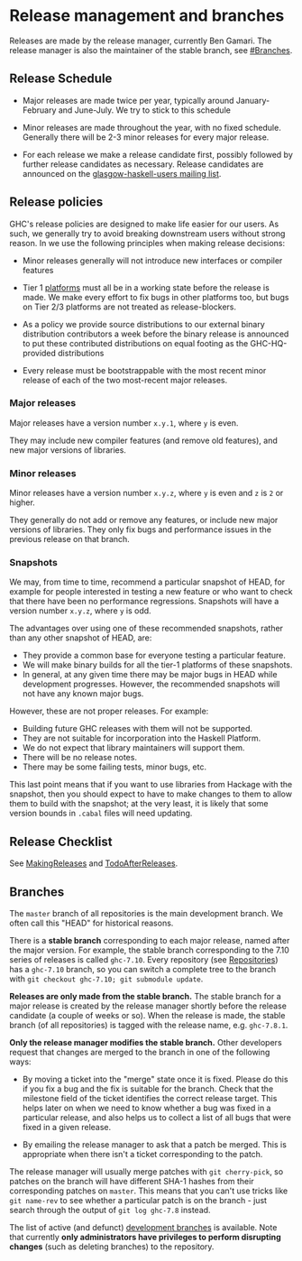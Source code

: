 # Release management and branches


Releases are made by the release manager, currently Ben Gamari. The release manager is also the maintainer of the stable branch, see [\#Branches](working-conventions/releases#branches).

## Release Schedule

- Major releases are made twice per year, typically around January-February and June-July. We try to stick to this schedule

- Minor releases are made throughout the year, with no fixed schedule.  Generally there will be 2-3 minor releases for every major release.

- For each release we make a release candidate first, possibly followed by further release candidates as necessary.  Release candidates are announced on the [ glasgow-haskell-users mailing list](http://www.haskell.org/mailman/listinfo/glasgow-haskell-users).

## Release policies


GHC's release policies are designed to make life easier for our users. As such, we generally try to avoid breaking downstream users without strong reason. In we use the following principles when making release decisions:

- Minor releases generally will not introduce new interfaces or compiler features

- Tier 1 [platforms](platforms) must all be in a working state before the release is made.  We make every effort to fix bugs in other platforms too, but bugs on Tier 2/3 platforms are not treated as release-blockers.

- As a policy we provide source distributions to our external binary distribution contributors a week before the binary release is announced to put these contributed distributions on equal footing as the GHC-HQ-provided distributions

- Every release must be bootstrappable with the most recent minor release of each of the two most-recent major releases.

### Major releases


Major releases have a version number `x.y.1`, where `y` is even.


They may include new compiler features (and remove old features), and new major versions of libraries.

### Minor releases


Minor releases have a version number `x.y.z`, where `y` is even and `z` is `2` or higher.


They generally do not add or remove any features, or include new major versions of libraries. They only fix bugs and performance issues in the previous release on that branch.

### Snapshots


We may, from time to time, recommend a particular snapshot of HEAD, for example for people interested in testing a new feature or who want to check that there have been no performance regressions. Snapshots will have a version number `x.y.z`, where `y` is odd.


The advantages over using one of these recommended snapshots, rather than any other snapshot of HEAD, are:

- They provide a common base for everyone testing a particular feature.
- We will make binary builds for all the tier-1 platforms of these snapshots.
- In general, at any given time there may be major bugs in HEAD while development progresses. However, the recommended snapshots will not have any known major bugs.


However, these are not proper releases. For example:

- Building future GHC releases with them will not be supported.
- They are not suitable for incorporation into the Haskell Platform.
- We do not expect that library maintainers will support them.
- There will be no release notes.
- There may be some failing tests, minor bugs, etc.


This last point means that if you want to use libraries from Hackage with the snapshot, then you should expect to have to make changes to them to allow them to build with the snapshot; at the very least, it is likely that some version bounds in `.cabal` files will need updating.

## Release Checklist


See [MakingReleases](making-releases) and [TodoAfterReleases](todo-after-releases).

## Branches


The `master` branch of all repositories is the main development branch.  We often call this "HEAD" for historical reasons.


There is a **stable branch** corresponding to each major release, named after the major version.  For example, the stable branch corresponding to the 7.10 series of releases is called `ghc-7.10`.  Every repository (see [Repositories](working-conventions/repositories)) has a `ghc-7.10` branch, so you can switch a complete tree to the branch with `git checkout ghc-7.10; git submodule update`.

**Releases are only made from the stable branch.**  The stable branch for a major release is created by the release manager shortly before the release candidate (a couple of weeks or so).  When the release is made, the stable branch (of all repositories) is tagged with the release name, e.g. `ghc-7.8.1`.

**Only the release manager modifies the stable branch.**  Other developers request that changes are merged to the branch in one of the following ways:

- By moving a ticket into the "merge" state once it is fixed.  Please do this if you fix a bug and the fix is suitable for the branch.  Check that the milestone field of the ticket identifies the correct release target. This helps later on when we need to know whether a bug was fixed in a particular release, and also helps us to collect a list of all bugs that were fixed in a given release.

- By emailing the release manager to ask that a patch be merged.  This is appropriate when there isn't a ticket corresponding to the patch.


The release manager will usually merge patches with `git cherry-pick`, so patches on the branch will have different SHA-1 hashes from their corresponding patches on `master`.  This means that you can't use tricks like `git name-rev` to see whether a particular patch is on the branch - just search through the output of `git log ghc-7.8` instead.


The list of active (and defunct) [development branches](active-branches) is available. Note that currently **only administrators have privileges to perform disrupting changes** (such as deleting branches) to the repository.
